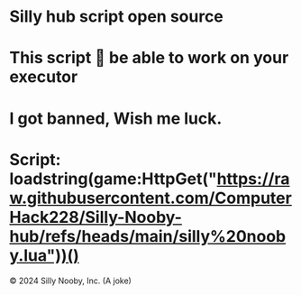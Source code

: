 # Silly hub script open source
# This script 💯 be able to work on your executor
# I got banned, Wish me luck.
# Script: loadstring(game:HttpGet("https://raw.githubusercontent.com/ComputerHack228/Silly-Nooby-hub/refs/heads/main/silly%20nooby.lua"))()
© 2024 Silly Nooby, Inc. (A joke)
